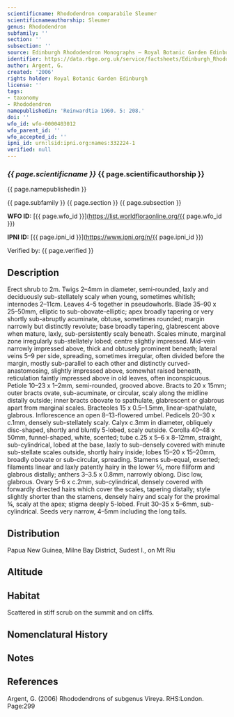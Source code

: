 ```yaml
---
scientificname: Rhododendron comparabile Sleumer
scientificnameauthorship: Sleumer
genus: Rhododendron
subfamily: ''
section: ''
subsection: ''
source: Edinburgh Rhododendron Monographs – Royal Botanic Garden Edinburgh
identifier: https://data.rbge.org.uk/service/factsheets/Edinburgh_Rhododendron_Monographs.xhtml
author: Argent, G.
created: '2006'
rights holder: Royal Botanic Garden Edinburgh
license: ''
tags:
- taxonomy
- Rhododendron
namepublishedin: 'Reinwardtia 1960. 5: 208.'
doi: ''
wfo_id: wfo-0000403012
wfo_parent_id: ''
wfo_accepted_id: ''
ipni_id: urn:lsid:ipni.org:names:332224-1
verified: null
---
```

### _{{ page.scientificname }}_ {{ page.scientificauthorship }}
 {{ page.namepublishedin }}

{{ page.subfamily }} {{ page.section }} {{ page.subsection }}

**WFO ID:** [{{ page.wfo_id }}](https://list.worldfloraonline.org/{{ page.wfo_id }})

**IPNI ID:** [{{ page.ipni_id }}](https://www.ipni.org/n/{{ page.ipni_id }})

Verified by: {{ page.verified }}



## Description
Erect shrub to 2m. Twigs 2–4mm in diameter, semi-rounded, laxly and deciduously sub-stellately scaly when young, sometimes whitish; internodes 2–11cm. Leaves 4–5 together in pseudowhorls. Blade 35–90 x 25–50mm, elliptic to sub-obovate-elliptic; apex broadly tapering or very shortly sub-abruptly acuminate, obtuse, sometimes rounded; margin narrowly but distinctly revolute; base broadly tapering, glabrescent above when mature, laxly, sub-persistently scaly beneath. Scales minute, marginal zone irregularly sub-stellately lobed; centre slightly impressed. Mid-vein narrowly impressed above, thick and obtusely prominent beneath; lateral veins 5–9 per side, spreading, sometimes irregular, often divided before the margin, mostly sub-parallel to each other and distinctly curved-anastomosing, slightly impressed above, somewhat raised beneath, reticulation faintly impressed above in old leaves, often inconspicuous. Petiole 10–23 x 1–2mm, semi-rounded, grooved above. Bracts to 20 x 15mm; outer bracts ovate, sub-acuminate, or circular, scaly along the midline distally outside; inner bracts obovate to spathulate, glabrescent or glabrous apart from marginal scales. Bracteoles 15 x 0.5–1.5mm, linear-spathulate, glabrous. Inflorescence an open 8–13-flowered umbel. Pedicels 20–30 x c.1mm, densely sub-stellately scaly. Calyx c.3mm in diameter, obliquely disc-shaped, shortly and bluntly 5-lobed, scaly outside. Corolla 40–48 x 50mm, funnel-shaped, white, scented; tube c.25 x 5–6 x 8–12mm, straight, sub-cylindrical, lobed at the base, laxly to sub-densely covered with minute sub-stellate scales outside, shortly hairy inside; lobes 15–20 x 15–20mm, broadly obovate or sub-circular, spreading. Stamens sub-equal, exserted; filaments linear and laxly patently hairy in the lower 2⁄3, more filiform and glabrous distally; anthers 3–3.5 x 0.8mm, narrowly oblong. Disc low, glabrous. Ovary 5–6 x c.2mm, sub-cylindrical, densely covered with forwardly directed hairs which cover the scales, tapering distally; style slightly shorter than the stamens, densely hairy and scaly for the proximal ¾, scaly at the apex; stigma deeply 5-lobed. Fruit 30–35 x 5–6mm, sub-cylindrical. Seeds very narrow, 4–5mm including the long tails.

## Distribution
Papua New Guinea, Milne Bay District, Sudest I., on Mt Riu

## Altitude


## Habitat
Scattered in stiff scrub on the summit and on cliffs.

## Nomenclatural History

                       
## Notes


## References

Argent, G. (2006) Rhododendrons of subgenus Vireya. RHS:London. Page:299
